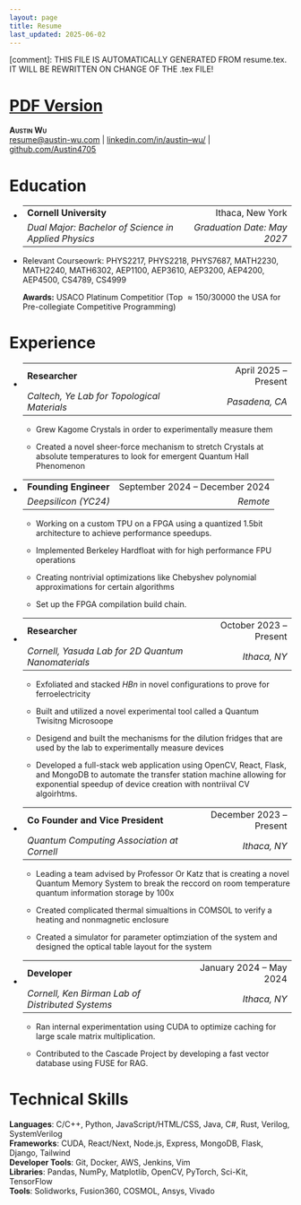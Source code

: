 ```yaml
---
layout: page
title: Resume
last_updated: 2025-06-02
---
```


[comment]: THIS FILE IS AUTOMATICALLY GENERATED FROM resume.tex. IT WILL BE REWRITTEN ON CHANGE OF THE .tex FILE!

<h1><a href="/resume.pdf">PDF Version</a></h1>
<div class="center">
<p><strong><span class="smallcaps">Austin Wu</span></strong><br />
<a href="mailto:x@x.com"><u>resume@austin-wu.com</u></a> <span
class="math inline">|</span> <a
href="https://www.linkedin.com/in/austin--wu/"><u>linkedin.com/in/austin–wu/</u></a>
<span class="math inline">|</span> <a
href="https://github.com/Austin4705"><u>github.com/Austin4705</u></a></p>
</div>
<h1 id="education">Education</h1>
<ul>
<li><table>
<tbody>
<tr>
<td style="text-align: left;"><strong>Cornell University</strong></td>
<td style="text-align: right;">Ithaca, New York</td>
</tr>
<tr>
<td style="text-align: left;"><em>Dual Major: Bachelor of Science in
Applied Physics</em></td>
<td style="text-align: right;"><em>Graduation Date: May 2027</em></td>
</tr>
</tbody>
</table></li>
<li><p><span> <span>Relevant Courseowrk: PHYS2217, PHYS2218, PHYS7687,
MATH2230, MATH2240, MATH6302, AEP1100, AEP3610, AEP3200, AEP4200,
AEP4500, CS4789, CS4999 </span> </span></p>
<p><strong>Awards:</strong> USACO Platinum Competitior (Top <span
class="math inline"> ≈ 150/30000</span> the USA for Pre-collegiate
Competitive Programming)</p></li>
</ul>
<h1 id="experience">Experience</h1>
<ul>
<li><table>
<tbody>
<tr>
<td style="text-align: left;"><strong>Researcher</strong></td>
<td style="text-align: right;">April 2025 – Present</td>
</tr>
<tr>
<td style="text-align: left;"><em>Caltech, Ye Lab for Topological
Materials</em></td>
<td style="text-align: right;"><em>Pasadena, CA</em></td>
</tr>
</tbody>
</table>
<ul>
<li><p><span> <span>Grew Kagome Crystals in order to experimentally
measure them </span> </span></p></li>
<li><p><span> <span>Created a novel sheer-force mechanism to stretch
Crystals at absolute temperatures to look for emergent Quantum Hall
Phenomenon </span> </span></p></li>
</ul>
<p><strong></strong></p></li>
<li><table>
<tbody>
<tr>
<td style="text-align: left;"><strong>Founding Engineer</strong></td>
<td style="text-align: right;">September 2024 – December 2024</td>
</tr>
<tr>
<td style="text-align: left;"><em>Deepsilicon (YC24)</em></td>
<td style="text-align: right;"><em>Remote</em></td>
</tr>
</tbody>
</table>
<ul>
<li><p><span> <span>Working on a custom TPU on a FPGA using a quantized
1.5bit architecture to achieve performance speedups. </span>
</span></p></li>
<li><p><span> <span>Implemented Berkeley Hardfloat with for high
performance FPU operations </span> </span></p></li>
<li><p><span> <span>Creating nontrivial optimizations like Chebyshev
polynomial approximations for certain algorithms </span>
</span></p></li>
<li><p><span> <span>Set up the FPGA compilation build chain. </span>
</span></p></li>
</ul>
<p><strong></strong></p></li>
<li><table>
<tbody>
<tr>
<td style="text-align: left;"><strong>Researcher</strong></td>
<td style="text-align: right;">October 2023 – Present</td>
</tr>
<tr>
<td style="text-align: left;"><em>Cornell, Yasuda Lab for 2D Quantum
Nanomaterials</em></td>
<td style="text-align: right;"><em>Ithaca, NY</em></td>
</tr>
</tbody>
</table>
<ul>
<li><p><span> <span>Exfoliated and stacked <span
class="math inline"><em>H</em><em>B</em><em>n</em></span> in novel
configurations to prove for ferroelectricity </span> </span></p></li>
<li><p><span> <span>Built and utilized a novel experimental tool called
a Quantum Twisitng Microsoope </span> </span></p></li>
<li><p><span> <span>Desigend and built the mechanisms for the dilution
fridges that are used by the lab to experimentally measure devices
</span> </span></p></li>
<li><p><span> <span>Developed a full-stack web application using OpenCV,
React, Flask, and MongoDB to automate the transfer station machine
allowing for exponential speedup of device creation with nontriival CV
algoirhtms. </span> </span></p></li>
</ul>
<p><strong></strong></p></li>
<li><table>
<tbody>
<tr>
<td style="text-align: left;"><strong>Co Founder and Vice
President</strong></td>
<td style="text-align: right;">December 2023 – Present</td>
</tr>
<tr>
<td style="text-align: left;"><em>Quantum Computing Association at
Cornell</em></td>
<td style="text-align: right;"><em>Ithaca, NY</em></td>
</tr>
</tbody>
</table>
<ul>
<li><p><span> <span>Leading a team advised by Professor Or Katz that is
creating a novel Quantum Memory System to break the reccord on room
temperature quantum information storage by 100x </span> </span></p></li>
<li><p><span> <span>Created complicated thermal simualtions in COMSOL to
verify a heating and nonmagnetic enclosure </span> </span></p></li>
<li><p><span> <span>Created a simulator for parameter optimziation of
the system and designed the optical table layout for the system </span>
</span></p></li>
</ul>
<p><strong></strong></p></li>
<li><table>
<tbody>
<tr>
<td style="text-align: left;"><strong>Developer</strong></td>
<td style="text-align: right;">January 2024 – May 2024</td>
</tr>
<tr>
<td style="text-align: left;"><em>Cornell, Ken Birman Lab of Distributed
Systems</em></td>
<td style="text-align: right;"><em>Ithaca, NY</em></td>
</tr>
</tbody>
</table>
<ul>
<li><p><span> <span>Ran internal experimentation using CUDA to optimize
caching for large scale matrix multiplication. </span> </span></p></li>
<li><p><span> <span>Contributed to the Cascade Project by developing a
fast vector database using FUSE for RAG. </span> </span></p></li>
</ul></li>
</ul>
<h1 id="technical-skills">Technical Skills</h1>
<div class="itemize">
<p><span> <strong>Languages</strong><span>: C/C++, Python,
JavaScript/HTML/CSS, Java, C#, Rust, Verilog, SystemVerilog</span><br />
<strong>Frameworks</strong><span>: CUDA, React/Next, Node.js, Express,
MongoDB, Flask, Django, Tailwind</span><br />
<strong>Developer Tools</strong><span>: Git, Docker, AWS, Jenkins,
Vim</span><br />
<strong>Libraries</strong><span>: Pandas, NumPy, Matplotlib, OpenCV,
PyTorch, Sci-Kit, TensorFlow</span><br />
<strong>Tools</strong><span>: Solidworks, Fusion360, COSMOL, Ansys,
Vivado</span> </span></p>
</div>
